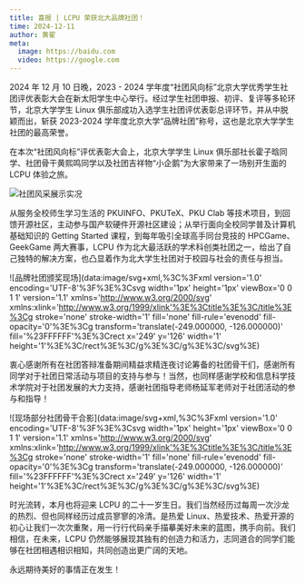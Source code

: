 ```yaml
---
title: 喜报 | LCPU 荣获北大品牌社团！
time: 2024-12-11
author: 黄翟
meta:
  image: https://baidu.com
  video: https://google.com
---
```


2024 年 12 月 10 日晚，2023 - 2024 学年度“社团风向标”北京大学优秀学生社团评优表彰大会在新太阳学生中心举行。经过学生社团申报、初评、复评等多轮环节，北京大学学生 Linux 俱乐部成功入选学生社团评优表彰总评环节，并从中脱颖而出，斩获 2023-2024 学年度北京大学“品牌社团”称号，这也是北京大学学生社团的最高荣誉。

在本次“社团风向标”评优表彰大会上，北京大学学生 Linux 俱乐部社长霍子晗同学、社团骨干黄熙鸣同学以及社团吉祥物“小企鹅”为大家带来了一场别开生面的 LCPU 体验之旅。

![社团风采展示实况]()

从服务全校师生学习生活的 PKUINFO、PKUTeX、PKU Clab 等技术项目，到回馈开源社区，主动参与国产软硬件开源社区建设；从举行面向全校同学普及计算机基础知识的 Getting Started 课程，到每年吸引全球高手同台竞技的 HPCGame、GeekGame 两大赛事，LCPU 作为北大最活跃的学术科创类社团之一，给出了自己独特的解决方案，也凸显着作为北大学生社团对于校园与社会的责任与担当。

![品牌社团颁奖现场](data:image/svg+xml,%3C%3Fxml version='1.0' encoding='UTF-8'%3F%3E%3Csvg width='1px' height='1px' viewBox='0 0 1 1' version='1.1' xmlns='http://www.w3.org/2000/svg' xmlns:xlink='http://www.w3.org/1999/xlink'%3E%3Ctitle%3E%3C/title%3E%3Cg stroke='none' stroke-width='1' fill='none' fill-rule='evenodd' fill-opacity='0'%3E%3Cg transform='translate(-249.000000, -126.000000)' fill='%23FFFFFF'%3E%3Crect x='249' y='126' width='1' height='1'%3E%3C/rect%3E%3C/g%3E%3C/g%3E%3C/svg%3E)

衷心感谢所有在社团答辩准备期间精益求精连夜讨论筹备的社团骨干们，感谢所有同学对于社团日常活动与项目的支持与参与！当然，也同样感谢学校和信息科学技术学院对于社团发展的大力支持，感谢社团指导老师杨延军老师对于社团活动的参与和指导！

![现场部分社团骨干合影](data:image/svg+xml,%3C%3Fxml version='1.0' encoding='UTF-8'%3F%3E%3Csvg width='1px' height='1px' viewBox='0 0 1 1' version='1.1' xmlns='http://www.w3.org/2000/svg' xmlns:xlink='http://www.w3.org/1999/xlink'%3E%3Ctitle%3E%3C/title%3E%3Cg stroke='none' stroke-width='1' fill='none' fill-rule='evenodd' fill-opacity='0'%3E%3Cg transform='translate(-249.000000, -126.000000)' fill='%23FFFFFF'%3E%3Crect x='249' y='126' width='1' height='1'%3E%3C/rect%3E%3C/g%3E%3C/g%3E%3C/svg%3E)

时光流转，本月也将迎来 LCPU 的二十一岁生日。我们当然经历过每周一次沙龙的热烈、但也同样经历过成员寥寥的冷清。是热爱 Linux、热爱技术、热爱开源的初心让我们一次次重聚，用一行行代码亲手描摹美好未来的蓝图，携手向前。我们相信，在未来，LCPU 仍然能够展现其独有的创造力和活力，志同道合的同学们能够在社团相遇相识相知，共同创造出更广阔的天地。

永远期待美好的事情正在发生！
